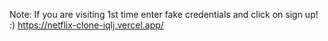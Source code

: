 Note: If you are visiting 1st time enter fake credentials and click on sign up! :)
https://netflix-clone-iqlj.vercel.app/
